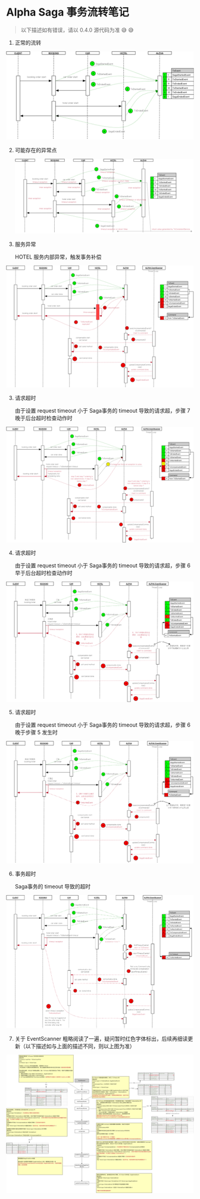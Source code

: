 # Alpha Saga 事务流转笔记

> 以下描述如有错误，请以 0.4.0 源代码为准 😅 😅 

1. 正常的流转

![sequence-booking-normal](assets/sequence-booking-normal.png)

2. 可能存在的异常点

   ![sequence-booking-hotel-exception](assets/sequence-booking-exception-points.png)

3. 服务异常

   HOTEL 服务内部异常，触发事务补偿

![sequence-booking-hotel-exception](assets/sequence-booking-hotel-exception.png)

3. 请求超时
   
   由于设置 request timeout 小于 Saga事务的 timeout 导致的请求超，步骤 7 晚于后台超时检查动作时
   
![sequence-booking-request-hotel-timeout](assets/sequence-booking-request-hotel-timeout.png)

4. 请求超时

   由于设置 request timeout 小于 Saga事务的 timeout 导致的请求超，步骤 6 早于后台超时检查动作时

![sequence-booking-request-hotel-timeout](assets/sequence-booking-request-hotel-timeout-2.png)

5. 请求超时

   由于设置 request timeout 小于 Saga事务的 timeout 导致的请求超，步骤 6 晚于步骤 5 发生时

![sequence-booking-request-hotel-timeout](assets/sequence-booking-request-hotel-timeout-3.png)

6. 事务超时

   Saga事务的 timeout 导致的超时

![sequence-request-hotel-timeout-after-txtimeout](assets/sequence-request-hotel-timeout-after-txtimeout.png)

7. 关于 EventScanner 粗略阅读了一遍，疑问暂时红色字体标出，后续再细读更新（以下描述如与上面的描述不同，则以上图为准）

![EventScanner_Reading](assets/EventScanner.png)